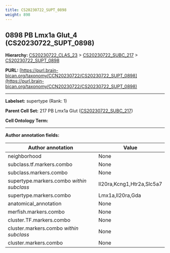 ```yaml
---
title: CS20230722_SUPT_0898
weight: 898
---
```

## 0898 PB Lmx1a Glut_4 (CS20230722_SUPT_0898)
<b>Hierarchy: </b>
[CS20230722_CLAS_23](../CS20230722_CLAS_23) >
[CS20230722_SUBC_217](../CS20230722_SUBC_217) >
[CS20230722_SUPT_0898](../CS20230722_SUPT_0898)

**PURL:** [https://purl.brain-bican.org/taxonomy/CCN20230722/CS20230722_SUPT_0898](https://purl.brain-bican.org/taxonomy/CCN20230722/CS20230722_SUPT_0898)

---


**Labelset:** supertype (Rank: 1)

**Parent Cell Set:** 217 PB Lmx1a Glut ([CS20230722_SUBC_217](../CS20230722_SUBC_217))



**Cell Ontology Term:** 

[MARKER GENES.]: #


---

[TRANSFERRED ANNOTATIONS.]: #


[AUTHOR ANNOTATION FIELDS.]: #


**Author annotation fields:**

| Author annotation | Value |
|-------------------|-------|
|neighborhood|None|
|subclass.tf.markers.combo|None|
|subclass.markers.combo|None|
|supertype.markers.combo _within subclass_|Il20ra,Kcng1,Htr2a,Slc5a7|
|supertype.markers.combo|Lmx1a,Il20ra,Gda|
|anatomical_annotation|None|
|merfish.markers.combo|None|
|cluster.TF.markers.combo|None|
|cluster.markers.combo _within subclass_|None|
|cluster.markers.combo|None|
